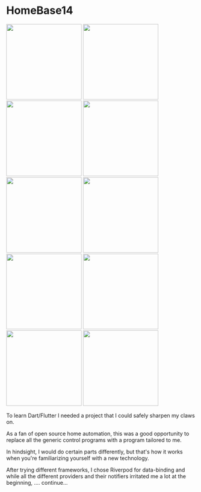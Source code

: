 # HomeBase14

<img src="https://user-images.githubusercontent.com/834347/227184994-b9cc11cd-dde4-471f-87be-5e618b99f56f.png" width="200"> <img src="https://user-images.githubusercontent.com/834347/227185178-241ff91e-0e82-4d5e-9606-4a258a9ce37b.png" width="200"> <img src="https://user-images.githubusercontent.com/834347/227185218-62182ae0-8ea2-48d9-84d1-0c52feaf48de.png" width="200"> <img src="https://user-images.githubusercontent.com/834347/227185258-ff0ee285-578b-4f27-a946-1f2e8e636dec.png" width="200"> <img src="https://user-images.githubusercontent.com/834347/227185287-c482fd04-f982-4256-95bd-cc804cd70db2.png" width="200"> <img src="https://user-images.githubusercontent.com/834347/227189150-61ea09c5-15ec-4bbe-b677-340cd3ac63de.png" width="200"> <img src="https://user-images.githubusercontent.com/834347/227185327-1cc5e744-d00c-4844-a10b-c57499df2696.png" width="200"> <img src="https://user-images.githubusercontent.com/834347/227185375-2b1adb54-4ee4-4cd8-849f-f38046c57d9a.png" width="200"> <img src="https://user-images.githubusercontent.com/834347/227192208-d6bbfb80-b748-4737-a9e8-7852fe206624.png" width="200"> <img src="https://user-images.githubusercontent.com/834347/227190525-30950917-1752-47de-af91-ee60fa01b825.png" width="200">

To learn Dart/Flutter I needed a project that I could safely sharpen my claws on.

As a fan of open source home automation, this was a good opportunity to replace all the generic control programs with a program tailored to me.

In hindsight, I would do certain parts differently, but that's how it works when you're familiarizing yourself with a new technology.

After trying different frameworks, I chose Riverpod for data-binding and while all the different providers and their notifiers irritated me a lot at the beginning, .... continue...
